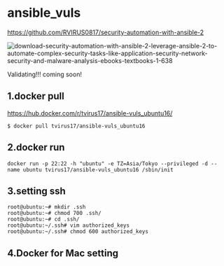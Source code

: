# ansible_vuls

https://github.com/RVIRUS0817/security-automation-with-ansible-2  

![download-security-automation-with-ansible-2-leverage-ansible-2-to-automate-complex-security-tasks-like-application-security-network-security-and-malware-analysis-ebooks-textbooks-1-638](https://user-images.githubusercontent.com/5633085/38729162-07f179b2-3f4d-11e8-9752-fc3c489f6cb0.jpg)

Validating!!! coming soon!

## 1.docker pull 

https://hub.docker.com/r/tvirus17/ansible-vuls_ubuntu16/

```
$ docker pull tvirus17/ansible-vuls_ubuntu16
```

## 2.docker run

```
docker run -p 22:22 -h "ubuntu" -e TZ=Asia/Tokyo --privileged -d --name ubuntu tvirus17/ansible-vuls_ubuntu16 /sbin/init
```

## 3.setting ssh

```
root@ubuntu:~# mkdir .ssh
root@ubuntu:~# chmod 700 .ssh/
root@ubuntu:~# cd .ssh/
root@ubuntu:~/.ssh# vim authorized_keys
root@ubuntu:~/.ssh# chmod 600 authorized_keys

```

## 4.Docker for Mac setting

